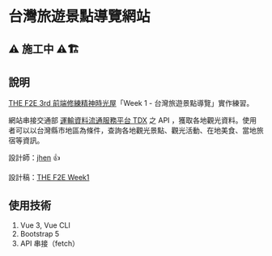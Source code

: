 # 台灣旅遊景點導覽網站
 ## ⚠️ 施工中 ⚠️🏗️

## 說明
[THE F2E 3rd 前端修練精神時光屋](https://2021.thef2e.com/)「Week 1 - 台灣旅遊景點導覽」實作練習。

網站串接交通部 [運輸資料流通服務平台 TDX](https://tdx.transportdata.tw/) 之 API ，獲取各地觀光資料。使用者可以以台灣縣市地區為條件，查詢各地觀光景點、觀光活動、在地美食、當地旅宿等資訊。

設計師：[jhen](https://2021.thef2e.com/users/6296427084285739194/) 👍

設計稿：[THE F2E Week1](https://www.figma.com/file/fnHynjl6HHHCcqay2C4KVn/2021-THE-F2E--Week1?node-id=5%3A2)

## 使用技術
1. Vue 3, Vue CLI
2. Bootstrap 5
3. API 串接（fetch）